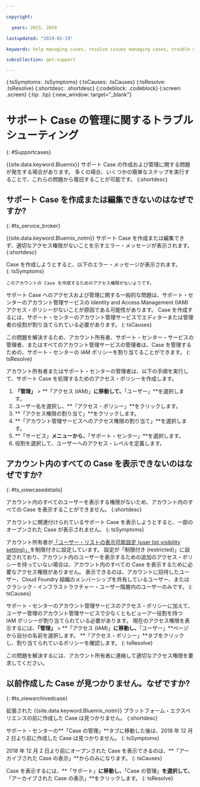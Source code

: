 ```yaml
---

copyright:

  years: 2015, 2019

lastupdated: "2019-02-19"

keywords: help managing cases, resolve issues managing cases, trouble working with cases

subcollection: get-support

---
```



{:tsSymptoms: .tsSymptoms}
{:tsCauses: .tsCauses}
{:tsResolve: .tsResolve}
{:shortdesc: .shortdesc}
{:codeblock: .codeblock}
{:screen: .screen}
{:tip: .tip}
{:new_window: target="_blank"}


# サポート Case の管理に関するトラブルシューティング
{: #Supportcases}

{{site.data.keyword.Bluemix}} サポート Case の作成および管理に関する問題が発生する場合があります。 多くの場合、いくつかの簡単なステップを実行することで、これらの問題から復旧することが可能です。
{:shortdesc}

## サポート Case を作成または編集できないのはなぜですか? 
{: #ts_service_broker}

{{site.data.keyword.Bluemix_notm}} サポート Case を作成または編集できず、適切なアクセス権限がないことを示すエラー・メッセージが表示されます。 
{:shortdesc}

Case を作成しようとすると、以下のエラー・メッセージが表示されます。   
{: tsSymptoms}

`このアカウントの Case を作成するためのアクセス権限がないようです。`

サポート Case へのアクセスおよび管理に関する一般的な問題は、サポート・センターのアカウント管理サービスの Identity and Access Management (IAM) アクセス・ポリシーがないことが原因である可能性があります。 Case を作成するには、サポート・センターのアカウント管理サービスでエディターまたは管理者の役割が割り当てられている必要があります。 
{: tsCauses}

この問題を解決するため、アカウント所有者、サポート・センター・サービスの管理者、またはすべてのアカウント管理サービスの管理者は、Case を管理するための、サポート・センターの IAM ポリシーを割り当てることができます。 
{: tsResolve}

アカウント所有者またはサポート・センターの管理者は、以下の手順を実行して、サポート Case を処理するためのアクセス・ポリシーを作成します。

1. **「管理」** &gt; **「アクセス (IAM)」**に移動して、**「ユーザー」**を選択します。
2. ユーザー名を選択し、**「アクセス・ポリシー」**をクリックします。 
3. **「アクセス権限の割り当て」**をクリックします。 
4. **「アカウント管理サービスへのアクセス権限の割り当て」**を選択します。 
5. **「サービス」**メニューから、**「サポート・センター」**を選択します。 
6. 役割を選択して、ユーザーへのアクセス・レベルを定義します。 


## アカウント内のすべての Case を表示できないのはなぜですか?
{: #ts_viewcasedetails}

アカウント内のすべてのユーザーを表示する権限がないため、アカウント内のすべての Case を表示することができません。 
{:shortdesc}

アカウントに関連付けられているサポート Case を表示しようとすると、一部のオープンされた Case が表示されません。 
{: tsSymptoms}

アカウント所有者が[「ユーザー・リストの表示可能設定 (user list visibility setting)」](/docs/iam?topic=iam-userlistview#userlistview)を制限付きに設定しています。 設定が「制限付き (restricted)」に設定されており、アカウント内のユーザーを表示するための追加のアクセス・ポリシーを持っていない場合は、アカウント内のすべての Case を表示するために必要なアクセス権限がありません。 表示できるのは、アカウントに招待したユーザー、Cloud Foundry 組織のメンバーシップを共有しているユーザー、またはクラシック・インフラストラクチャー・ユーザー階層内のユーザーのみです。 
{: tsCauses}

サポート・センターのアカウント管理サービスのアクセス・ポリシーに加えて、ユーザー管理のアカウント管理サービスで少なくともビューアー役割を持つ IAM ポリシーが割り当てられている必要があります。 現在のアクセス権限を表示するには、**「管理」** &gt; **「アクセス (IAM)」**に移動し、**「ユーザー」**ページから自分の名前を選択します。 **「アクセス・ポリシー」**タブをクリックし、割り当てられているポリシーを確認します。 
{: tsResolve}

この問題を解決するには、アカウント所有者に連絡して適切なアクセス権限を要求してください。 

## 以前作成した Case が見つかりません。なぜですか? 
{: #ts_viewarchivedcase}

拡張された {{site.data.keyword.Bluemix_notm}} プラットフォーム・エクスペリエンスの前に作成した Case は見つかりません。 
{:shortdesc}

サポート・センターの**「Case の管理」**タブに移動した後は、2018 年 12 月 2 日より前に作成した Case は見つかりません。 
{: tsSymptoms}

2018 年 12 月 2 日より前にオープンされた Case を表示できるのは、**「アーカイブされた Case の表示」**からのみになります。 
{: tsCauses}

Case を表示するには、**「サポート」**に移動し、**「Case の管理」**を選択して、**「アーカイブされた Case の表示」**をクリックします。
{: tsResolve} 






